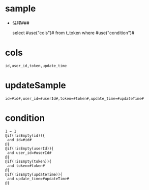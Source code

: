 sample
===
* 注释###

    select #use("cols")# from t_token  where  #use("condition")#

cols
===
	id,user_id,token,update_time

updateSample
===

	id=#id#,user_id=#userId#,token=#token#,update_time=#updateTime#

condition
===

    1 = 1
    @if(!isEmpty(id)){
     and id=#id#
    @}
    @if(!isEmpty(userId)){
     and user_id=#userId#
    @}
    @if(!isEmpty(token)){
     and token=#token#
    @}
    @if(!isEmpty(updateTime)){
     and update_time=#updateTime#
    @}
